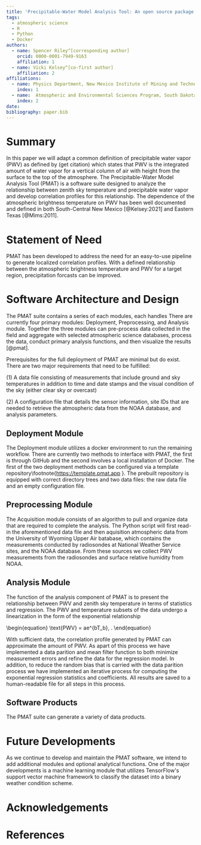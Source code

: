 ```yaml
---
title: 'Precipitable-Water Model Analysis Tool: An open source package for studying precipitable water'
tags:
  - atmospheric science
  - R
  - Python
  - Docker
authors:
  - name: Spencer Riley^[corresponding author]
    orcid: 0000-0001-7949-9163 
    affiliation: 1
  - name: Vicki Kelsey^[co-first author]
    affiliation: 2
affiliations:
  - name: Physics Department, New Mexico Institute of Mining and Technology
    index: 1
  - name:  Atmospheric and Environmental Sciences Program, South Dakota School of Mines and Technology
    index: 2
date:
bibliography: paper.bib
---
```

# Summary
In this paper we will adapt a common definition of precipitable water vapor (PWV) as defined by (get citation) which states that PWV is the integrated amount of water vapor for a vertical column of air with height from the surface to the top of the atmosphere. The Precipitable-Water Model Analysis Tool (PMAT) is a software suite designed to analyze the relationship between zenith sky temperature and precipitable water vapor and develop correlation profiles for this relationship. The dependence of the atmospheric brightness temperature on PWV has been well documented and defined in both South-Central New Mexico [@Kelsey:2021] and Eastern Texas [@Mims:2011]. 

# Statement of Need
PMAT has been developed to address the need for an easy-to-use pipeline to generate localized correlation profiles. With a defined relationship between the atmospheric brightness temperature and PWV for a target region, precipitation forcasts can be improved. 

# Software Architecture and Design
The PMAT suite contains a series of each modules, each handles  There are currently four primary modules: Deployment, Preprocessing, and Analysis module. Together the three modules can pre-process data collected in the field and aggregate with selected atmospheric science databases, process the data, conduct primary analysis functions, and then visualize the results [@pmat].

Prerequisites for the full deployment of PMAT are minimal but do exist. There are two major requirements that need to be fulfilled:

(1) A data file consisting of measurements that include ground and sky temperatures in addition to time and date stamps and the visual condition of the sky (either clear sky or overcast)

(2) A configuration file that details the sensor information, site IDs that are needed to retrieve the atmospheric data from the NOAA database, and analysis parameters. 

## Deployment Module
The Deployment module utilizes a docker environment to run the remaining workflow. There are currently two methods to interface with PMAT, the first is through GitHub and the second involves a local installation of Docker. The first of the two deployment methods can be configured via a template repository\footnote{https://template.pmat.app }. The prebuilt repository is equipped with correct directory trees and two data files: the raw data file and an empty configuration file.

## Preprocessing Module
The Acquisition module consists of an algorithm to pull and organize data that are required to complete the analysis. The Python script will first read-in the aforementioned data file and then aquisition atmospheric data from the University of Wyoming Upper Air batabase, which contains the measurements conducted by radiosondes at National Weather Service sites, and the NOAA database. From these sources we collect PWV measurements from the radiosondes and surface relative humidity from NOAA.  

## Analysis Module
The function of the analysis component of PMAT is to present the relationship between PWV and zenith sky temperature in terms of statistics and regression. The PWV and temperature subsets of the data undergo a linearization in the form of the exponential relationship

\begin{equation}
\text{PWV} = ae^{bT_b}\, .
\end{equation}

With sufficient data, the correlation profile generated by PMAT can approximate the amount of PWV. As apart of this process we have implemented a data parition and mean filter function to both minimize measurement errors and refine the data for the regression model. In addition, to reduce the random bias that is carried with the data parition process  we have implemented an iterative process for computing the exponential regression statistics and coefficients. All results are saved to a human-readable file for all steps in this process. 

## Software Products
The PMAT suite can generate a variety of data products. 

# Future Developments 
As we continue to develop and maintain the PMAT software, we intend to add additional modules and optional analytical functions. One of the major developments is a machine learning module that utilizes TensorFlow's support vector machine framework to classify the dataset into a binary weather condition scheme. 

# Acknowledgements

# References

